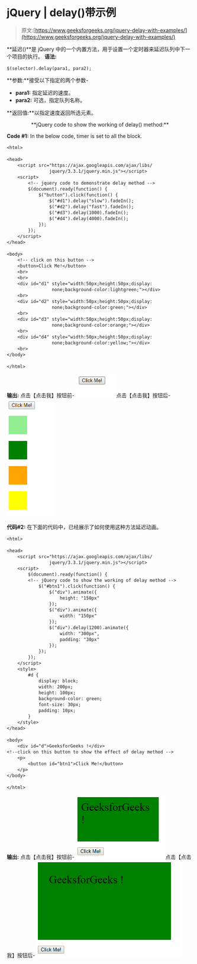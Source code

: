 # jQuery | delay()带示例

> 原文:[https://www.geeksforgeeks.org/jquery-delay-with-examples/](https://www.geeksforgeeks.org/jquery-delay-with-examples/)

**延迟()**是 jQuery 中的一个内置方法，用于设置一个定时器来延迟队列中下一个项目的执行。
**语法:**

```
$(selector).delay(para1, para2);

```

**参数:**接受以下指定的两个参数-

*   **para1:** 指定延迟的速度。
*   **para2:** 可选，指定队列名称。

**返回值:**以指定速度返回所选元素。

<center>**jQuery code to show the working of delay() method:**</center>

**Code #1:**
In the below code, timer is set to all the block.

```
<html>

<head>
    <script src="https://ajax.googleapis.com/ajax/libs/
                jquery/3.3.1/jquery.min.js"></script>
    <script>
        <!-- jquery code to demonstrate delay method -->
        $(document).ready(function() {
            $("button").click(function() {
                $("#d1").delay("slow").fadeIn();
                $("#d2").delay("fast").fadeIn();
                $("#d3").delay(1000).fadeIn();
                $("#d4").delay(4000).fadeIn();
            });
        });
    </script>
</head>

<body>
    <!-- click on this button -->
    <button>Click Me!</button>
    <br>
    <br>
    <div id="d1" style="width:50px;height:50px;display:
                 none;background-color:lightgreen;"></div>
    <br>
    <div id="d2" style="width:50px;height:50px;display:
                 none;background-color:green;"></div>
    <br>
    <div id="d3" style="width:50px;height:50px;display:
                 none;background-color:orange;"></div>
    <br>
    <div id="d4" style="width:50px;height:50px;display:
                 none;background-color:yellow;"></div>
    <br>
</body>

</html>
```

**输出:**
点击【点击我】按钮前-
![](img/16f2c8f1e2444ae3f466ae00833fb0f4.png)点击【点击我】按钮后-
![](img/bffaf8c913f321e1665871380b0cc62b.png)

**代码#2:**
在下面的代码中，已经展示了如何使用这种方法延迟动画。

```
<html>

<head>
    <script src="https://ajax.googleapis.com/ajax/libs/
                jquery/3.3.1/jquery.min.js"></script>
    <script>
        $(document).ready(function() {
        <!-- jQuery code to show the working of delay method -->
            $("#btn1").click(function() {
                $("div").animate({
                    height: "150px"
                });
                $("div").animate({
                    width: "150px"
                });
                $("div").delay(1200).animate({
                    width: "300px",
                    padding: "30px"
                });
            });
        });
    </script>
    <style>
        #d {
            display: block;
            width: 200px;
            height: 100px;
            background-color: green;
            font-size: 30px;
            padding: 10px;
        }
    </style>
</head>

<body>
    <div id="d">GeeksforGeeks !</div>
<!--click on this button to show the effect of delay method -->
    <p>
        <button id="btn1">Click Me!</button>
    </p>
</body>

</html>
```

**输出:**
点击【点击我】按钮前-
![](img/3984c3ec9da6086bf2fbc10aace907cf.png)点击【点击我】按钮后-
![](img/aa948d869b69441c28bc5cb48e275b41.png)
